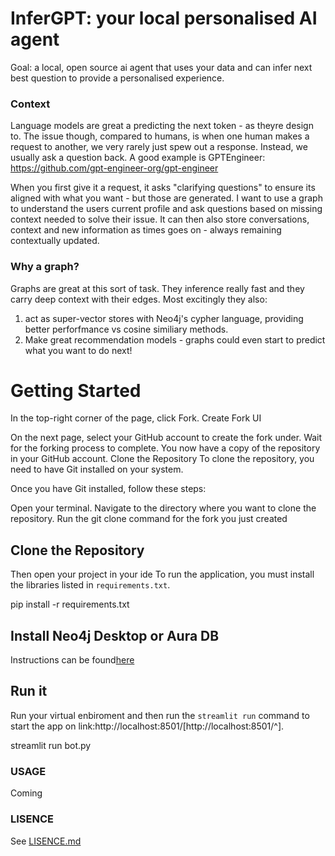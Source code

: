# InferGPT: your local personalised AI agent

Goal: a local, open source ai agent that uses your data and can infer next best question to provide a personalised experience.

### Context
Language models are great a predicting the next token - as theyre design to. 
The issue though, compared to humans, is when one human makes a request to another, we very rarely just spew out a response.
Instead, we usually ask a question back.
A good example is GPTEngineer: https://github.com/gpt-engineer-org/gpt-engineer

When you first give it a request, it asks "clarifying questions" to ensure its aligned with what you want - but those are generated. 
I want to use a graph to understand the users current profile and ask questions based on missing context needed to solve their issue.
It can then also store conversations, context and new information as times goes on - always remaining contextually updated.

### Why a graph?
Graphs are great at this sort of task. They inference really fast and they carry deep context with their edges.
Most excitingly they also:
1. act as super-vector stores with Neo4j's cypher language, providing better perforfmance vs cosine similiary methods.
2. Make great recommendation models - graphs could even start to predict what you want to do next!

# Getting Started

In the top-right corner of the page, click Fork.
Create Fork UI

On the next page, select your GitHub account to create the fork under.
Wait for the forking process to complete. You now have a copy of the repository in your GitHub account.
Clone the Repository To clone the repository, you need to have Git installed on your system. 

Once you have Git installed, follow these steps:

Open your terminal.
Navigate to the directory where you want to clone the repository.
Run the git clone command for the fork you just created

## Clone the Repository

Then open your project in your ide
To run the application, you must install the libraries listed in `requirements.txt`.

pip install -r requirements.txt

## Install Neo4j Desktop or Aura DB
Instructions can be found[here](https://neo4j.com/docs/?utm_medium=PaidSearch&utm_source=google&utm_campaign=GDB&utm_content=EMEA-X-Conversion-GDB-Text&utm_term=neo4j&gclid=Cj0KCQiA1rSsBhDHARIsANB4EJY8wQONKSyNCofQBGAcOGWwNpNh4Z0yj7oGxok8vs2CipPJMjGPcpkaAuw1EALw_wcB)


## Run it
Run your virtual enbiroment and then run the `streamlit run` command to start the app on link:http://localhost:8501/[http://localhost:8501/^].

streamlit run bot.py

### USAGE 
Coming

### LISENCE 
See [LISENCE.md](LISENCE.md)

